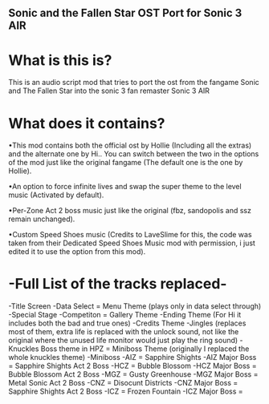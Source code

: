 ## Sonic and the Fallen Star OST Port for Sonic 3 AIR
# What is this is?
This is an audio script mod that tries to port the ost from the fangame Sonic and The Fallen Star into the sonic 3 fan remaster Sonic 3 AIR

# What does it contains?

•This mod contains both the official ost by Hollie (Including all the extras) and the alternate one by Hi.. You can switch between the two in the options of the mod just like the original fangame (The default one is the one by Hollie).

•An option to force infinite lives and swap the super theme to the level music (Activated by default).

•Per-Zone Act 2 boss music just like the original (fbz, sandopolis and ssz remain unchanged).

•Custom Speed Shoes music (Credits to LaveSlime for this, the code was taken from their Dedicated Speed Shoes Music mod with permission, i just edited it to use the option from this mod).

# -Full List of the tracks replaced-

-Title Screen
-Data Select = Menu Theme (plays only in data select through)
-Special Stage
-Competiton = Gallery Theme
-Ending Theme (For Hi it includes both the bad and true ones)
-Credits Theme
-Jingles (replaces most of them, extra life is replaced with the unlock sound, not like the original where the unused life monitor would just play the ring sound)
-Knuckles Boss theme in HPZ = Miniboss Theme (originally I replaced the whole knuckles theme)
-Miniboss
-AIZ = Sapphire Shights 
-AIZ Major Boss = Sapphire Shights Act 2 Boss
-HCZ = Bubble Blossom
-HCZ Major Boss = Bubble Blossom Act 2 Boss
-MGZ = Gusty Greenhouse 
-MGZ Major Boss = Metal Sonic Act 2 Boss
-CNZ = Disocunt Districts
-CNZ Major Boss = Sapphire Shights Act 2 Boss
-ICZ = Frozen Fountain
-ICZ Major Boss =

